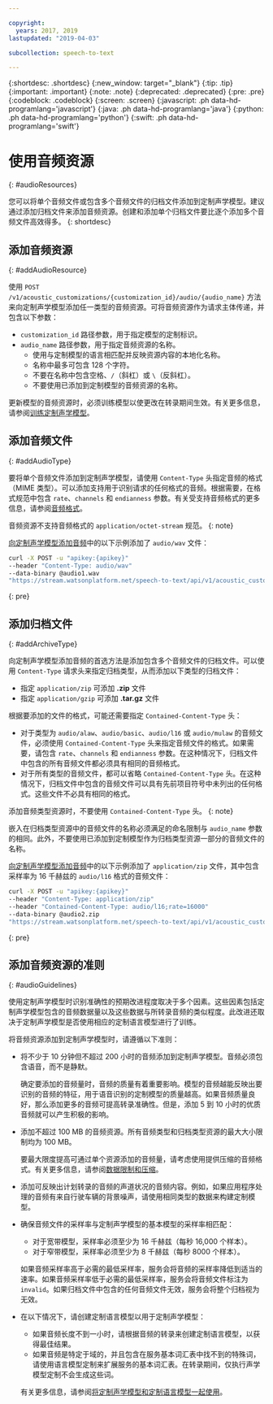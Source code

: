 ```yaml
---

copyright:
  years: 2017, 2019
lastupdated: "2019-04-03"

subcollection: speech-to-text

---
```


{:shortdesc: .shortdesc}
{:new_window: target="_blank"}
{:tip: .tip}
{:important: .important}
{:note: .note}
{:deprecated: .deprecated}
{:pre: .pre}
{:codeblock: .codeblock}
{:screen: .screen}
{:javascript: .ph data-hd-programlang='javascript'}
{:java: .ph data-hd-programlang='java'}
{:python: .ph data-hd-programlang='python'}
{:swift: .ph data-hd-programlang='swift'}

# 使用音频资源
{: #audioResources}

您可以将单个音频文件或包含多个音频文件的归档文件添加到定制声学模型。建议通过添加归档文件来添加音频资源。创建和添加单个归档文件要比逐个添加多个音频文件高效得多。
{: shortdesc}

## 添加音频资源
{: #addAudioResource}

使用 `POST /v1/acoustic_customizations/{customization_id}/audio/{audio_name}` 方法来向定制声学模型添加任一类型的音频资源。可将音频资源作为请求主体传递，并包含以下参数：

-   `customization_id` 路径参数，用于指定模型的定制标识。
-   `audio_name` 路径参数，用于指定音频资源的名称。
    -   使用与定制模型的语言相匹配并反映资源内容的本地化名称。
    -   名称中最多可包含 128 个字符。
    -   不要在名称中包含空格、`/`（斜杠）或 `\`（反斜杠）。
    -   不要使用已添加到定制模型的音频资源的名称。

更新模型的音频资源时，必须训练模型以使更改在转录期间生效。有关更多信息，请参阅[训练定制声学模型](/docs/services/speech-to-text/acoustic-create.html#trainModel-acoustic)。

## 添加音频文件
{: #addAudioType}

要将单个音频文件添加到定制声学模型，请使用 `Content-Type` 头指定音频的格式（MIME 类型）。可以添加支持用于识别请求的任何格式的音频。根据需要，在格式规范中包含 `rate`、`channels` 和 `endianness` 参数。有关受支持音频格式的更多信息，请参阅[音频格式](/docs/services/speech-to-text/audio-formats.html)。

音频资源不支持音频格式的 `application/octet-stream` 规范。
{: note}

[向定制声学模型添加音频](/docs/services/speech-to-text/acoustic-create.html#addAudio)中的以下示例添加了 `audio/wav` 文件：

```bash
curl -X POST -u "apikey:{apikey}"
--header "Content-Type: audio/wav"
--data-binary @audio1.wav
"https://stream.watsonplatform.net/speech-to-text/api/v1/acoustic_customizations/{customization_id}/audio/audio1"
```
{: pre}

## 添加归档文件
{: #addArchiveType}

向定制声学模型添加音频的首选方法是添加包含多个音频文件的归档文件。可以使用 `Content-Type` 请求头来指定归档类型，从而添加以下类型的归档文件：

-   指定 `application/zip` 可添加 **.zip** 文件
-   指定 `application/gzip` 可添加 **.tar.gz** 文件

根据要添加的文件的格式，可能还需要指定 `Contained-Content-Type` 头：

-   对于类型为 `audio/alaw`、`audio/basic`、`audio/l16` 或 `audio/mulaw` 的音频文件，必须使用 `Contained-Content-Type` 头来指定音频文件的格式。如果需要，请包含 `rate`、`channels` 和 `endianness` 参数。在这种情况下，归档文件中包含的所有音频文件都必须具有相同的音频格式。
-   对于所有类型的音频文件，都可以省略 `Contained-Content-Type` 头。在这种情况下，归档文件中包含的音频文件可以具有先前项目符号中未列出的任何格式。这些文件不必具有相同的格式。

添加音频类型资源时，不要使用 `Contained-Content-Type` 头。
{: note}

嵌入在归档类型资源中的音频文件的名称必须满足的命名限制与 `audio_name` 参数的相同。此外，不要使用已添加到定制模型作为归档类型资源一部分的音频文件的名称。

[向定制声学模型添加音频](/docs/services/speech-to-text/acoustic-create.html#addAudio)中的以下示例添加了 `application/zip` 文件，其中包含采样率为 16 千赫兹的 `audio/l16` 格式的音频文件：

```bash
curl -X POST -u "apikey:{apikey}"
--header "Content-Type: application/zip"
--header "Contained-Content-Type: audio/l16;rate=16000"
--data-binary @audio2.zip
"https://stream.watsonplatform.net/speech-to-text/api/v1/acoustic_customizations/{customization_id}/audio/audio2"
```
{: pre}

## 添加音频资源的准则
{: #audioGuidelines}

使用定制声学模型时识别准确性的预期改进程度取决于多个因素。这些因素包括定制声学模型包含的音频数据量以及这些数据与所转录音频的类似程度。此改进还取决于定制声学模型是否使用相应的定制语言模型进行了训练。

将音频资源添加到定制声学模型时，请遵循以下准则：

-   将不少于 10 分钟但不超过 200 小时的音频添加到定制声学模型。音频必须包含语音，而不是静默。

    确定要添加的音频量时，音频的质量有着重要影响。模型的音频越能反映出要识别的音频的特征，用于语音识别的定制模型的质量越高。如果音频质量良好，那么添加更多的音频可提高转录准确性。但是，添加 5 到 10 小时的优质音频就可以产生积极的影响。
-   添加不超过 100 MB 的音频资源。所有音频类型和归档类型资源的最大大小限制均为 100 MB。

    要最大限度提高可通过单个资源添加的音频量，请考虑使用提供压缩的音频格式。有关更多信息，请参阅[数据限制和压缩](/docs/services/speech-to-text/audio-formats.html#limits)。
-   添加可反映出计划转录的音频的声道状况的音频内容。例如，如果应用程序处理的音频有来自行驶车辆的背景噪声，请使用相同类型的数据来构建定制模型。
-   确保音频文件的采样率与定制声学模型的基本模型的采样率相匹配：
    -   对于宽带模型，采样率必须至少为 16 千赫兹（每秒 16,000 个样本）。
    -   对于窄带模型，采样率必须至少为 8 千赫兹（每秒 8000 个样本）。

    如果音频采样率高于必需的最低采样率，服务会将音频的采样率降低到适当的速率。如果音频采样率低于必需的最低采样率，服务会将音频文件标注为 `invalid`。如果归档文件中包含的任何音频文件无效，服务会将整个归档视为无效。
-   在以下情况下，请创建定制语言模型以用于定制声学模型：
    -   如果音频长度不到一小时，请根据音频的转录来创建定制语言模型，以获得最佳结果。
    -   如果音频是特定于域的，并且包含在服务基本词汇表中找不到的特殊词，请使用语言模型定制来扩展服务的基本词汇表。在转录期间，仅执行声学模型定制不会生成这些词。

    有关更多信息，请参阅[将定制声学模型和定制语言模型一起使用](/docs/services/speech-to-text/acoustic-both.html)。
